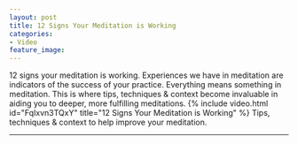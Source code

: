 ```yaml
---
layout: post
title: 12 Signs Your Meditation is Working
categories:
- Video
feature_image: 
---
```


12 signs your meditation is working. Experiences we have in meditation are indicators of the success of your practice. Everything means something in meditation. This is where tips, techniques & context become invaluable in aiding you to deeper, more fulfilling meditations.
{% include video.html id="FqIxvn3TQxY" title="12 Signs Your Meditation is Working" %}
Tips, techniques & context to help improve your meditation. 


---
